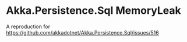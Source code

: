 # Akka.Persistence.Sql MemoryLeak

A reproduction for https://github.com/akkadotnet/Akka.Persistence.Sql/issues/516
